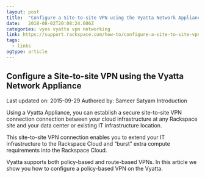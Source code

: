 ```yaml
---
layout: post 
title:  "Configure a Site-to-site VPN using the Vyatta Network Appliance" 
date:   2018-08-02T20:08:24.606Z 
categories: vyos vyatta vpn networking
link: https://support.rackspace.com/how-to/configure-a-site-to-site-vpn-using-the-vyatta-network-appliance/ 
tags:
  - links
ogtype: article 
---
```


## Configure a Site-to-site VPN using the Vyatta Network Appliance
Last updated on: 2015-09-29 Authored by: Sameer Satyam
Introduction

Using a Vyatta Appliance, you can establish a secure site-to-site VPN connection connection between your cloud infrastructure at any Rackspace site and your data center or existing IT infrastructure location.

This site-to-site VPN connection enables you to extend your IT infrastructure to the Rackspace Cloud and “burst” extra compute requirements into the Rackspace Cloud.

Vyatta supports both policy-based and route-based VPNs. In this article we show you how to configure a policy-based VPN on the Vyatta.